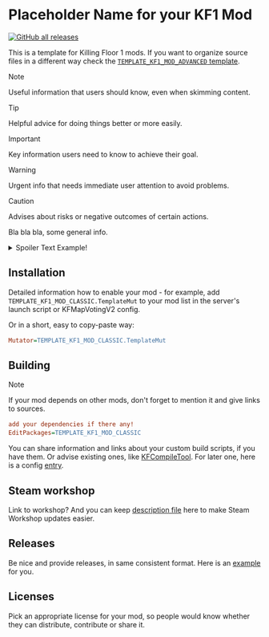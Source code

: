# Placeholder Name for your KF1 Mod

[![GitHub all releases](https://img.shields.io/github/downloads/InsultingPros/TEMPLATE_KF1_MOD_CLASSIC/total)](https://github.com/InsultingPros/TEMPLATE_KF1_MOD_CLASSIC/releases)

This is a template for Killing Floor 1 mods. If you want to organize source files in a different way check the [`TEMPLATE_KF1_MOD_ADVANCED` template](https://github.com/InsultingPros/TEMPLATE_KF1_MOD_ADVANCED).

> [!NOTE]
> Useful information that users should know, even when skimming content.

> [!TIP]
> Helpful advice for doing things better or more easily.

> [!IMPORTANT]
> Key information users need to know to achieve their goal.

> [!WARNING]
> Urgent info that needs immediate user attention to avoid problems.

> [!CAUTION]
> Advises about risks or negative outcomes of certain actions.

Bla bla bla, some general info.

<details>
  <summary>Spoiler Text Example!</summary>

  Note that it's important to have a space after the summary tag. You should be able to write any markdown you want inside the `<details>` tag... just make sure you close `<details>` afterward.

  Here, take a pic from our [media](docs/media) folder.
  <img src=docs/media/example.png width="40%"/>

  ```unrealscript
  log("I'm a pepe!");
  ```

</details>

## Installation

Detailed information how to enable your mod - for example, add `TEMPLATE_KF1_MOD_CLASSIC.TemplateMut` to your mod list in the server's launch script or KFMapVotingV2 config.

Or in a short, easy to copy-paste way:

```ini
Mutator=TEMPLATE_KF1_MOD_CLASSIC.TemplateMut
```

## Building

> [!NOTE]
> If your mod depends on other mods, don't forget to mention it and give links to sources.

```ini
add your dependencies if there any!
EditPackages=TEMPLATE_KF1_MOD_CLASSIC
```

You can share information and links about your custom build scripts, if you have them. Or advise existing ones, like [KFCompileTool](https://github.com/InsultingPros/KFCompileTool). For later one, here is a config [entry](docs/kf_compile_tool.ini).

## Steam workshop

Link to workshop? And you can keep [description file](docs/WORKSHOP.txt) here to make Steam Workshop updates easier.

## Releases

Be nice and provide releases, in same consistent format. Here is an [example](docs/RELEASE_INFO.md) for you.

## Licenses

Pick an appropriate license for your mod, so people would know whether they can distribute, contribute or share it.
